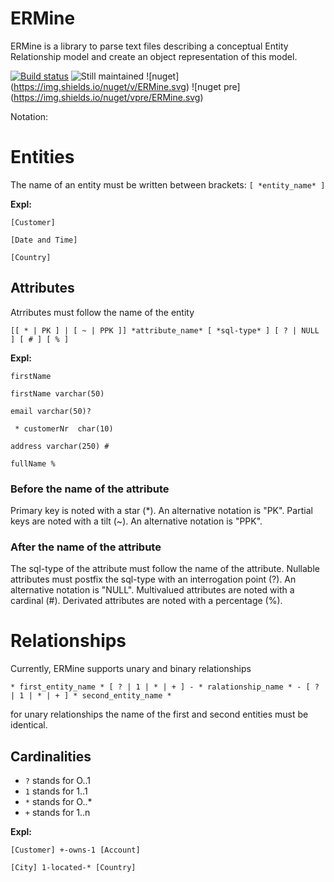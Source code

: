 # ERMine
ERMine is a library to parse text files describing a conceptual Entity Relationship model and create an object representation of this model.

[![Build status](https://ci.appveyor.com/api/projects/status/037mxfssp1fr0y4r?svg=true)](https://ci.appveyor.com/project/CdricLCharlier/ermine) 
![Still maintained](https://img.shields.io/maintenance/yes/2016.svg)
![nuget] (https://img.shields.io/nuget/v/ERMine.svg) 
![nuget pre] (https://img.shields.io/nuget/vpre/ERMine.svg)

Notation:
# Entities
The name of an entity must be written between brackets:
```[ *entity_name* ]```

**Expl:**

``` [Customer] ```

``` [Date and Time] ```

``` [Country] ```

## Attributes 

Atrributes must follow the name of the entity

```[[ * | PK ] | [ ~ | PPK ]] *attribute_name* [ *sql-type* ] [ ? | NULL ] [ # ] [ % ]```

**Expl:**

``` firstName ```

``` firstName varchar(50) ```

``` email varchar(50)? ```

``` * customerNr  char(10)```

``` address varchar(250) # ```

``` fullName % ```

### Before the name of the attribute
Primary key is noted with a star (*). An alternative notation is "PK".
Partial keys are noted with a tilt (~). An alternative notation is "PPK".
### After the name of the attribute
The sql-type of the attribute must follow the name of the attribute.
Nullable attributes must postfix the sql-type with an interrogation point (?). An alternative notation is "NULL".
Multivalued attributes are noted with a cardinal (#).
Derivated attributes are noted with a percentage (%).

# Relationships

Currently, ERMine supports unary and binary relationships

``` * first_entity_name * [ ? | 1 | * | + ] - * ralationship_name * - [ ? | 1 | * | + ] * second_entity_name * ```

for unary relationships the name of the first and second entities must be identical.

## Cardinalities

* ```?``` stands for O..1
* ```1``` stands for 1..1
* ```*``` stands for O..*
* ```+``` stands for 1..n

**Expl:**

``` [Customer] +-owns-1 [Account] ```

``` [City] 1-located-* [Country] ```
